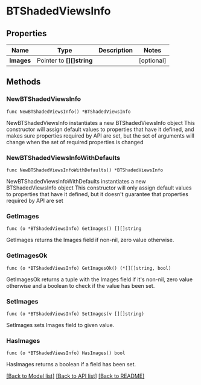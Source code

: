 # BTShadedViewsInfo

## Properties

Name | Type | Description | Notes
------------ | ------------- | ------------- | -------------
**Images** | Pointer to **[][]string** |  | [optional] 

## Methods

### NewBTShadedViewsInfo

`func NewBTShadedViewsInfo() *BTShadedViewsInfo`

NewBTShadedViewsInfo instantiates a new BTShadedViewsInfo object
This constructor will assign default values to properties that have it defined,
and makes sure properties required by API are set, but the set of arguments
will change when the set of required properties is changed

### NewBTShadedViewsInfoWithDefaults

`func NewBTShadedViewsInfoWithDefaults() *BTShadedViewsInfo`

NewBTShadedViewsInfoWithDefaults instantiates a new BTShadedViewsInfo object
This constructor will only assign default values to properties that have it defined,
but it doesn't guarantee that properties required by API are set

### GetImages

`func (o *BTShadedViewsInfo) GetImages() [][]string`

GetImages returns the Images field if non-nil, zero value otherwise.

### GetImagesOk

`func (o *BTShadedViewsInfo) GetImagesOk() (*[][]string, bool)`

GetImagesOk returns a tuple with the Images field if it's non-nil, zero value otherwise
and a boolean to check if the value has been set.

### SetImages

`func (o *BTShadedViewsInfo) SetImages(v [][]string)`

SetImages sets Images field to given value.

### HasImages

`func (o *BTShadedViewsInfo) HasImages() bool`

HasImages returns a boolean if a field has been set.


[[Back to Model list]](../README.md#documentation-for-models) [[Back to API list]](../README.md#documentation-for-api-endpoints) [[Back to README]](../README.md)


